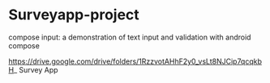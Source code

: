 # Surveyapp-project
compose input: a demonstration of text input and validation with android compose

https://drive.google.com/drive/folders/1RzzvotAHhF2y0_vsLt8NJCip7qcqkbH_
Survey App 
